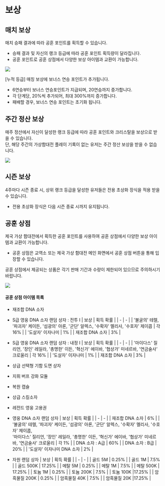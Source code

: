 # 보상


## 매치 보상

매치 승패 결과에 따라 공훈 포인트를 획득할 수 있습니다.<br>
 - 승패 결과 및 자신의 랭크 등급에 따라 공훈 포인트 획득량이 달라집니다.
 - 공훈 포인트로 공훈 상점에서 다양한 보상 아이템과 교환이 가능합니다.<br>
 
![](https://astrokings.s3.ap-northeast-2.amazonaws.com/html/img/help/1500_13.jpg)

[누적 등급] 매칭 보상에 보너스 연승 포인트가 추가됩니다.<br>
 - 6연승부터 보너스 연승포인트가 지급되며, 20연승까지 증가합니다. 
 - 각 단계당, 20%씩 추가되어, 최대 300%까지 증가합니다. 
 - 패배할 경우, 보너스 연승 포인트는 초기화 됩니다. <br>


## 주간 정산 보상

매주 정산에서 자신이 달성한 랭크 등급에 따라 공훈 포인트와 크리스탈을 보상으로 받을 수 있습니다.<br>
단, 해당 주간의 가상함대전 플레이 기록이 없는 유저는 주간 정산 보상을 받을 수 없습니다.

![](https://astrokings.s3.ap-northeast-2.amazonaws.com/html/img/help/1500_11_1.jpg)


## 시즌 보상

4주마다 시즌 종료 시, 상위 랭크 등급을 달성한 유저들은 전용 초상화 장식을 적용 받을 수 있습니다.
 - 전용 초상화 장식은 다음 시즌 종료 시까지 유지됩니다.<br>


## 공훈 상점

제국 가상 함대전에서 획득한 공훈 포인트를 사용하여 공훈 상점에서 다양한 보상 아이템과 교환이 가능합니다.
 - 공훈 상점은 교역소 또는 제국 가상 함대전 메인 화면에서 공훈 상점 버튼을 통해 입장할 수 있습니다.<br>

공훈 상점에서 제공되는 상품은 각기 판매 기간과 수량이 제한되어 있으므로 주의하시기 바랍니다.<br>

![](https://astrokings.s3.ap-northeast-2.amazonaws.com/html/img/help/1500_12.jpg)


#### 공훈 상점 아이템 목록

- 재조합 DNA 소자

- S급 영웅 DNA 소자 랜덤 상자 : 전투 Ⅰ
| 보상 | 획득 확률 |
| - | - |
| '불굴의' 테렐, '파괴자' 케이든, '섬광의' 아론, '군단' 알렉스, '수확자' 멜리사, '수호자' 제이콥 | 각 16% |
| '도살자' 이자나미 | 1% |
| 재조합 DNA 소자 | 3% |

- S급 영웅 DNA 소자 랜덤 상자 : 내정 Ⅰ
| 보상 | 획득 확률 |
| - | - |
| '마이다스' 질리언, '장인' 레일라, '총명한' 이든, '혁신가' 에이바, '협상가' 미네르바, '연금술사' 크로울리 | 각 16% |
| '도살자' 이자나미 | 1% |
| 재조합 DNA 소자 | 3% |

- 상급 선택형 기함 도면 상자

- 지휘 버프 강화 모듈

- 복원 캡슐

- 상급 스킬소자

- 레전드 영웅 고용권

- 영웅 DNA 소자 랜덤 상자
| 보상 | 획득 확률 |
| - | - |
| 재조합 DNA 소자 | 6% |
| '불굴의' 테렐, '파괴자' 케이든, '섬광의' 아론, '군단' 알렉스, '수확자' 멜리사, '수호자' 제이콥,<br>'마이다스' 질리언, '장인' 레일라, '총명한' 이든, '혁신가' 에이바, '협상가' 미네르바, '연금술사' 크로울리 | 각 1% |
| DNA 소자 : A급 | 60% |
| DNA 소자 : B급 | 20% |
| '도살자' 이자나미 DNA 소자 | 2% |

- 자원 랜덤 상자
| 보상 | 획득 확률 |
| - | - |
| 골드 5M  | 0.25% |
| 골드 1M  | 7.5% |
| 골드 500K  | 17.25% |
| 메탈 5M  | 0.25% |
| 메탈 1M  | 7.5% |
| 메탈 500K  | 17.25% |
| 토늄 1M  | 0.25% |
| 토늄 200K  | 7.5% |
| 토늄 100K  |17.25% |
| 암흑물질 200K  | 0.25% |
| 암흑물질 40K  | 7.5% |
| 암흑물질 20K  |17.25% |
